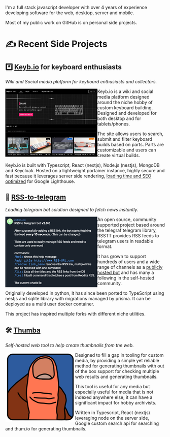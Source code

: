 I'm a full stack javascript developer with over 4 years of experience developing software for the web, desktop, server and mobile.

Most of my public work on GitHub is on personal side projects.

# ✍ Recent Side Projects

## *️⃣  [Keyb.io](https://keyb.io) for keyboard enthusiasts

_Wiki and Social media platform for keyboard enthusiasts and collectors._

<a href="https://keyb.io"><img src="img/keyb.jpg" width="290" align="left"></a>

Keyb.io is a wiki and social media platform designed around the niche hobby of custom keyboard building. Designed and developed for both desktop and for tablets/phones.

The site allows users to search, submit and filter keyboard builds based on parts. Parts are customizable and users can create virtual builds.

Keyb.io is built with Typescript, React (nextjs), Node.js (nestjs), MongoDB and Keycloak. Hosted on a lightweight portainer instance, highly secure and fast because it leverages server side rendering, [loading time and SEO optimized](https://datastudio.google.com/reporting/9308fee1-3e8e-4035-8018-c119ff5a9eef) for Google Lighthouse.

## 💬 [RSS-to-telegram](https://github.com/BoKKeR/RSS-to-Telegram-Bot)

_Leading telegram bot solution designed to fetch news instantly._

<a href="https://github.com/BoKKeR/RSS-to-Telegram-Bot"><img src="img/rss.png" width="290" align="left"></a>

An open source, community supported project based around the telegraf telegram library, RSSTT provides RSS feeds to telegram users in readable format. 

It has grown to support hundreds of users and a wide range of channels as a [publicly hosted bot](https://t.me/rss_t_bot) and has many a following in the self-hosted community.  

Originally developed in python, it has since been ported to TypeScript using nestjs and sqlite library with migrations managed by prisma. It can be deployed as a multi user docker container.

This project has inspired multiple forks with different niche utilities.

## 🛠 [Thumba](https://github.com/BoKKeR/thumba)

_Self-hosted web tool to help create thumbnails from the web._

<a href="https://github.com/BoKKeR/thumba"><img src="img/thumba.png" width="220" align="left"></a>

Designed to fill a gap in tooling for custom media, by providing a simple yet reliable method for generating thumbnails with out of the box support for checking multiple web results and generating thumbnails.

This tool is useful for any media but especially useful for media that is not indexed anywhere else, it can have a significant impact for hobby archivists.

Written in Typescript, React (nextjs) leveraging node on the server side, Google custom search api for searching and thum.io for generating thumbnails. 